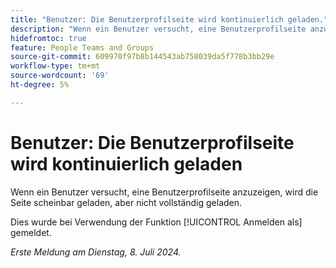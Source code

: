 ```yaml
---
title: "Benutzer: Die Benutzerprofilseite wird kontinuierlich geladen."
description: "Wenn ein Benutzer versucht, eine Benutzerprofilseite anzuzeigen, wird die Seite scheinbar geladen, aber nicht vollständig geladen."
hidefromtoc: true
feature: People Teams and Groups
source-git-commit: 609970f97b8b144543ab758039da5f778b3bb29e
workflow-type: tm+mt
source-wordcount: '69'
ht-degree: 5%

---
```



# Benutzer: Die Benutzerprofilseite wird kontinuierlich geladen

Wenn ein Benutzer versucht, eine Benutzerprofilseite anzuzeigen, wird die Seite scheinbar geladen, aber nicht vollständig geladen.

Dies wurde bei Verwendung der Funktion [!UICONTROL Anmelden als] gemeldet.

_Erste Meldung am Dienstag, 8. Juli 2024._
